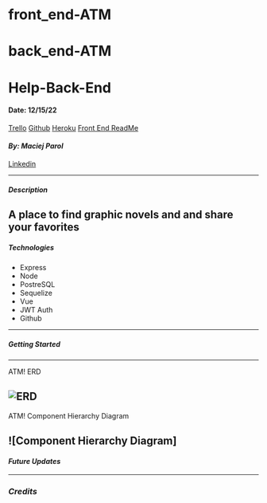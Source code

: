 # front_end-ATM

# back_end-ATM

# Help-Back-End

#### Date: 12/15/22

[Trello](https://trello.com/b/CTPSGjON/help)
[Github](https://github.com/dannypeterson/Help-Back-End)
[Heroku](https://help-front-end.herokuapp.com/)
[Front End ReadMe](https://github.com/skyeager/Help-Front-End/tree/main/help-app)

#### **_By: Maciej Parol_**

[Linkedin](https://www.linkedin.com/in/maciej-parol-/)

---

##### **_Description_**

## A place to find graphic novels and and share your favorites

##### **_Technologies_**

- Express
- Node
- PostreSQL
- Sequelize
- Vue
- JWT Auth
- Github

---

##### **_Getting Started_**

---

<figcaption>ATM! ERD</figcaption>

## ![ERD](https://app.diagrams.net/?libs=general;er#)

<figcaption>ATM! Component Hierarchy Diagram</figcaption>

## ![Component Hierarchy Diagram]

#### **_Future Updates_**

---

### **_Credits_**
